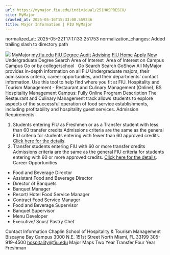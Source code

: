 ```yaml
---
url: https://mymajor.fiu.edu/individual/251HOSPRESCO/
site: MyMajor
crawled_at: 2025-05-16T15:33:00.559246
title: Major Information | FIU MyMajor
---
```

normalized_at: 2025-05-22T17:17:33.251753
normalization_changes: Added trailing slash to directory path

![](https://mymajor.fiu.edu/assets/logo-T4VPR2BI.png)
MyMajor
[my.fiu.edu](https://my.fiu.edu/)
[FIU Degree Audit](https://dasa.fiu.edu/all-departments/advising/panther-success-hub/panther-degree-audit/)
[Advising](https://advising.fiu.edu)
[FIU Home](https://www.fiu.edu/)
[Apply Now](https://admissions.fiu.edu/)
Undergraduate Degree Search
Area of Interest
​
Area of Interest
on
Campus
​
Campus
Go
or by college/school
​
​
Go
Search
Search
GoShow All
MyMajor provides in-depth information on all FIU Undergraduate majors, their admissions criteria, career opportunities, and their departments' contact information. Use this tool to help find where you fit at FIU.
Hospitality and Tourism Management - Restaurant and Culinary Management (Online),
BS
Hospitality Management
Campus:
Fully Online
Program Description
The Restaurant and Culinary Management track allows students to explore aspects of the successful operation of food service establishments, including profitability and hospitality guest services.
Admission Requirements
1. Students entering FIU as Freshmen or as a Transfer student with less than 60 transfer credits
Admissions criteria are the same as the general FIU criteria for students entering with fewer than 60 approved credits. [Click here for the details](http://admissions.fiu.edu/apply/freshman/).
2. Transfer students entering FIU with 60 or more transfer credits
Admissions criteria are the same as the general FIU criteria for students entering with 60 or more approved credits. [Click here for the details](http://admissions.fiu.edu/apply/transfer/).
Career Opportunities
  * Food and Beverage Director
  * Assistant Food and Beverage Director
  * Director of Banquets
  * Banquet Manager
  * Resort/ Hotel Food Service Manager
  * Contract Food Service Manager
  * Food and Beverage Supervisor
  * Banquet Supervisor
  * Menu Developer
  * Executive/ Sous/ Pastry Chef


Contact Information
Chaplin School of Hospitality & Tourism Management
Biscayne Bay Campus 3000 N.E. 151st Street North Miami, FL 33199 
305-919-4500
hospitality@fiu.edu
Major Maps
Two Year Transfer
Four Year Freshman
